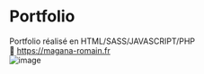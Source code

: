 # Portfolio
Portfolio réalisé en HTML/SASS/JAVASCRIPT/PHP <br>
🔗 https://magana-romain.fr <br>
![image](https://user-images.githubusercontent.com/54882222/151226603-f704e649-82d5-428e-b262-35f31c2059f5.png)



